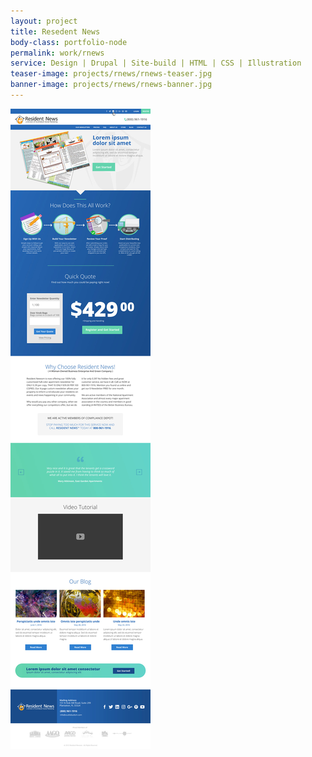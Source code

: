 ```yaml
---
layout: project
title: Resedent News
body-class: portfolio-node
permalink: work/rnews
service: Design | Drupal | Site-build | HTML | CSS | Illustration
teaser-image: projects/rnews/rnews-teaser.jpg
banner-image: projects/rnews/rnews-banner.jpg
---
```


<div class="row">
	<div class="col-sm-12">
		<img src="/assets/img/projects/rnews/rnews-home.jpg" />
	</div>
</div>
